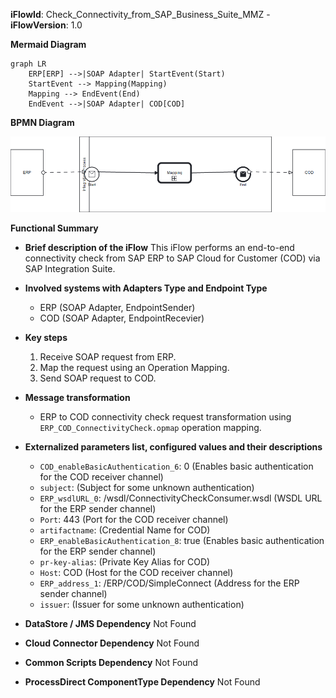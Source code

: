 **iFlowId**: Check_Connectivity_from_SAP_Business_Suite_MMZ - **iFlowVersion**: 1.0

**Mermaid Diagram**
```mermaid
graph LR
    ERP[ERP] -->|SOAP Adapter| StartEvent(Start)
    StartEvent --> Mapping(Mapping)
    Mapping --> EndEvent(End)
    EndEvent -->|SOAP Adapter| COD[COD]
```
**BPMN Diagram**

![BPMN Diagram](./Check_Connectivity_from_SAP_Business_Suite_MMZ-1.0.3.png "BPMN Diagram")

**Functional Summary**
- **Brief description of the iFlow**
  This iFlow performs an end-to-end connectivity check from SAP ERP to SAP Cloud for Customer (COD) via SAP Integration Suite.

- **Involved systems with Adapters Type and Endpoint Type**
    - ERP (SOAP Adapter, EndpointSender)
    - COD (SOAP Adapter, EndpointRecevier)

- **Key steps**
    1.  Receive SOAP request from ERP.
    2.  Map the request using an Operation Mapping.
    3.  Send SOAP request to COD.

- **Message transformation**
    -  ERP to COD connectivity check request transformation using `ERP_COD_ConnectivityCheck.opmap` operation mapping.

- **Externalized parameters list, configured values and their descriptions**
    -   `COD_enableBasicAuthentication_6`: 0 (Enables basic authentication for the COD receiver channel)
    -   `subject`:  (Subject for some unknown authentication)
    -   `ERP_wsdlURL_0`: /wsdl/ConnectivityCheckConsumer.wsdl (WSDL URL for the ERP sender channel)
    -   `Port`: 443 (Port for the COD receiver channel)
    -   `artifactname`:  (Credential Name for COD)
    -   `ERP_enableBasicAuthentication_8`: true (Enables basic authentication for the ERP sender channel)
    -   `pr-key-alias`:  (Private Key Alias for COD)
    -   `Host`: COD (Host for the COD receiver channel)
    -   `ERP_address_1`: /ERP/COD/SimpleConnect (Address for the ERP sender channel)
    -   `issuer`:  (Issuer for some unknown authentication)

- **DataStore / JMS Dependency**
    Not Found

- **Cloud Connector Dependency**
    Not Found

- **Common Scripts Dependency**
    Not Found

- **ProcessDirect ComponentType Dependency**
    Not Found